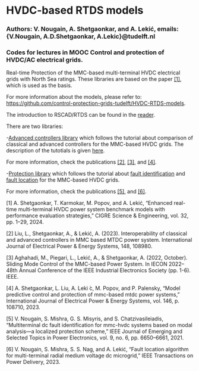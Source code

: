 # HVDC-based RTDS models
### Authors: V. Nougain, A. Shetgaonkar, and A. Lekić, emails: {V.Nougain, A.D.Shetgaonkar, A.Lekic}@tudelft.nl
### Codes for lectures in MOOC Control and protection of HVDC/AC electrical grids.
 
Real-time Protection of the MMC-based multi-terminal HVDC electrical grids with North Sea ratings. These libraries are based on the paper [[1]](#1), which is used as the basis.

For more information about the models, please refer to: https://github.com/control-protection-grids-tudelft/HVDC-RTDS-models.

The introduction to RSCAD/RTDS can be found in the [reader](/Readers/Reader.pdf).

There are two libraries:

-[Advanced controllers library](/RTDS/Control) which follows the tutorial about comparison of classical and advanced controllers for the MMC-based HVDC grids. The description of the tutotials is given [here](/RTDS/Control/Advanced%20Controllers.pdf).

For more information, check the publications [[2]](#2), [[3]](#3), and [[4]](#4).

-[Protection library](/RTDS/Protection) which follows the tutorial about [fault identification](/RTDS/Protection/Identification.pdf) and [fault location](/RTDS/Protection/Location.pdf) for the MMC-based HVDC grids. 

For more information, check the publications [[5]](#5), and [[6]](#6).




<a id="1">[1]</a>  A. Shetgaonkar, T. Karmokar, M. Popov, and A. Lekić, “Enhanced real-time multi-terminal
HVDC power system benchmark models with performance evaluation strategies,” CIGRE Science & Engineering, vol. 32, pp. 1–29, 2024.

<a id="2">[2]</a> Liu, L., Shetgaonkar, A., & Lekić, A. (2023). Interoperability of classical and advanced controllers in MMC based MTDC power system. International Journal of 
Electrical Power & Energy Systems, 148, 108980.

<a id="3">[3]</a> Aghahadi, M., Piegari, L., Lekić, A., & Shetgaonkar, A. (2022, October). Sliding Mode Control of the MMC-based Power System. In IECON 2022–48th Annual Conference 
of the IEEE Industrial Electronics Society (pp. 1-6). IEEE.

<a id="4">[4]</a> A. Shetgaonkar, L. Liu, A. Leki ́c, M. Popov, and P. Palensky, “Model predictive control and protection of
mmc-based mtdc power systems,” International Journal of Electrical Power & Energy Systems, vol. 146, p.
108710, 2023.

<a id="5">[5]</a> V. Nougain, S. Mishra, G. S. Misyris, and S. Chatzivasileiadis, “Multiterminal dc fault identification for
mmc-hvdc systems based on modal analysis—a localized protection scheme,” IEEE Journal of Emerging
and Selected Topics in Power Electronics, vol. 9, no. 6, pp. 6650–6661, 2021.

<a id="6">[6]</a> V. Nougain, S. Mishra, S. S. Nag, and A. Lekić, “Fault location algorithm for multi-terminal radial medium
voltage dc microgrid,” IEEE Transactions on Power Delivery, 2023.
